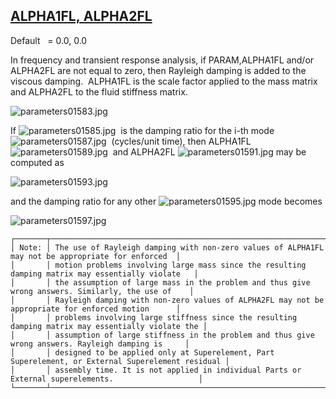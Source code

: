 ## [ALPHA1FL, ALPHA2FL](https://nexus.hexagon.com/documentationcenter/bundle/MSC_Nastran_2022.4/page/Nastran_Combined_Book/qrg/parameters/TOC.ALPHA1FL.ALPHA2FL.xhtml)

Default    = 0.0, 0.0

In frequency and transient response analysis, if PARAM,ALPHA1FL and/or ALPHA2FL are not equal to zero, then Rayleigh damping is added to the viscous damping.  ALPHA1FL is the scale factor applied to the mass matrix and ALPHA2FL to the fluid stiffness matrix.

![parameters01583.jpg](https://help-be.hexagonmi.com/bundle/MSC_Nastran_2022.4/page/Nastran_Combined_Book/qrg/parameters/../../../assets/parameters01583.jpg?_LANG=enus)  

If  ![parameters01585.jpg](https://help-be.hexagonmi.com/bundle/MSC_Nastran_2022.4/page/Nastran_Combined_Book/qrg/parameters/../../../assets/parameters01585.jpg?_LANG=enus)  is the damping ratio for the i-th mode  ![parameters01587.jpg](https://help-be.hexagonmi.com/bundle/MSC_Nastran_2022.4/page/Nastran_Combined_Book/qrg/parameters/../../../assets/parameters01587.jpg?_LANG=enus)  (cycles/unit time), then ALPHA1FL  ![parameters01589.jpg](https://help-be.hexagonmi.com/bundle/MSC_Nastran_2022.4/page/Nastran_Combined_Book/qrg/parameters/../../../assets/parameters01589.jpg?_LANG=enus)  and ALPHA2FL  ![parameters01591.jpg](https://help-be.hexagonmi.com/bundle/MSC_Nastran_2022.4/page/Nastran_Combined_Book/qrg/parameters/../../../assets/parameters01591.jpg?_LANG=enus)  may be computed as

![parameters01593.jpg](https://help-be.hexagonmi.com/bundle/MSC_Nastran_2022.4/page/Nastran_Combined_Book/qrg/parameters/../../../assets/parameters01593.jpg?_LANG=enus)  

and the damping ratio for any other  ![parameters01595.jpg](https://help-be.hexagonmi.com/bundle/MSC_Nastran_2022.4/page/Nastran_Combined_Book/qrg/parameters/../../../assets/parameters01595.jpg?_LANG=enus)  mode becomes

![parameters01597.jpg](https://help-be.hexagonmi.com/bundle/MSC_Nastran_2022.4/page/Nastran_Combined_Book/qrg/parameters/../../../assets/parameters01597.jpg?_LANG=enus)  

```text
┌───────┬───────────────────────────────────────────────────────────────────────────────────────────────────┐
│ Note: │ The use of Rayleigh damping with non-zero values of ALPHA1FL may not be appropriate for enforced  │
│       │ motion problems involving large mass since the resulting damping matrix may essentially violate   │
│       │ the assumption of large mass in the problem and thus give wrong answers. Similarly, the use of    │
│       │ Rayleigh damping with non-zero values of ALPHA2FL may not be appropriate for enforced motion      │
│       │ problems involving large stiffness since the resulting damping matrix may essentially violate the │
│       │ assumption of large stiffness in the problem and thus give wrong answers. Rayleigh damping is     │
│       │ designed to be applied only at Superelement, Part Superelement, or External Superelement residual │
│       │ assembly time. It is not applied in individual Parts or External superelements.                   │
└───────┴───────────────────────────────────────────────────────────────────────────────────────────────────┘
```
